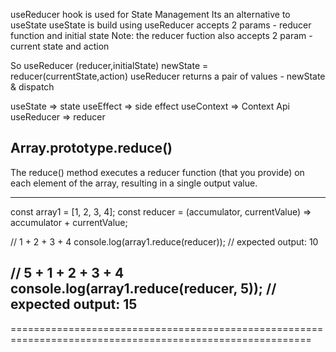 useReducer hook is used for State Management
Its an alternative to useState
useState is build using useReducer
accepts 2 params - reducer function and initial state
Note: the reducer fuction also accepts 2 param - current state and action

So
useReducer (reducer,initialState)
newState = reducer(currentState,action)
useReducer returns a pair of values - newState & dispatch

useState => state
useEffect => side effect
useContext => Context Api
useReducer => reducer


Array.prototype.reduce()
-------------------------
The reduce() method executes a reducer function (that you provide) on each element of the array, resulting in a single output value.

---------------------------------------------------------
const array1 = [1, 2, 3, 4];
const reducer = (accumulator, currentValue) => accumulator + currentValue;

// 1 + 2 + 3 + 4
console.log(array1.reduce(reducer));
// expected output: 10

// 5 + 1 + 2 + 3 + 4
console.log(array1.reduce(reducer, 5));
// expected output: 15
---------------------------------------------------------
==========================================================================================================

